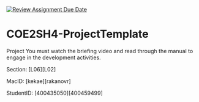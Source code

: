 [![Review Assignment Due Date](https://classroom.github.com/assets/deadline-readme-button-24ddc0f5d75046c5622901739e7c5dd533143b0c8e959d652212380cedb1ea36.svg)](https://classroom.github.com/a/gUachAgg)
# COE2SH4-ProjectTemplate
Project 
You must watch the briefing video and read through the manual to engage in the development activities.


Section: [L06][L02]

MacID: [kekae][rakanovr]

StudentID: [400435050][400459499]
